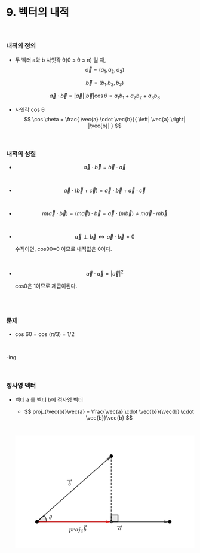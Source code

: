 # 9. 벡터의 내적

<br/>

### 내적의 정의

- 두 벡터 a와 b 사잇각 θ(0 ≤ θ ≤ π) 일 때,
  $$
  \vec{a} = (a_1, a_2, a_3)
  $$

  $$
  \vec{b} = (b_1. b_2, b_3)
  $$

  $$
  \vec{a} \cdot \vec{b} = \left| \vec{a} \right| |\vec{b}| \cos \theta = a_1b_1 + a_2b_2 + a_3b_3
  $$



- 사잇각 cos θ
  $$
   \cos \theta  =  \frac{ \vec{a} \cdot \vec{b}}{ \left| \vec{a} \right| |\vec{b}| } 
  $$
  

<br/>

### 내적의 성질

- $$
  \vec{a} \cdot \vec{b} = \vec{b} \cdot \vec{a}
  $$

<br/>

- $$
  \vec{a} \cdot (\vec{b} + \vec{c}) = \vec{a} \cdot \vec{b}+ \vec{a} \cdot \vec{c}
  $$

<br/>

- $$
  m(\vec{a} \cdot \vec{b}) = (m \vec{a}) \cdot \vec{b} = \vec{a} \cdot (m\vec{b}) \neq m \vec{a} \cdot m\vec{b}
  $$

<br/>

- $$
  \vec{a} \perp \vec{b} \iff \vec{a} \cdot \vec{b}=0
  $$

  수직이면, cos90=0 이므로 내적값은 0이다.

<br/>

- $$
  \vec{a} \cdot \vec{a} = |\vec{a}|^2
  $$

  cos0은 1이므로 제곱이된다.

<br/>



<br/>

### 문제

- cos 60 = cos (π/3) = 1/2

<br/>

-ing





<br/>

### 정사영 벡터

- 벡터 a 를 벡터 b에 정사영 벡터

  - $$
    proj_{\vec{b}}\vec{a} = \frac{\vec{a} \cdot \vec{b}}{\vec{b} \cdot \vec{b}}\vec{b}
    $$

  <br/>

  ![](./img/정사영_벡터.png)





<br/>

